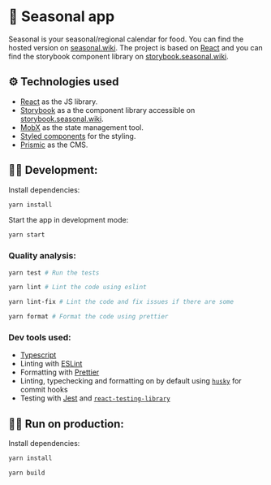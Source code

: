 # 🥗 Seasonal app

Seasonal is your seasonal/regional calendar for food. You can find the hosted version
on [seasonal.wiki](https://seasonal.wiki). The project is based on
[React](https://reactjs.org) and you can find the storybook component library on
[storybook.seasonal.wiki](https://storybook.seasonal.wiki).

## ⚙️ Technologies used

- [React](https://reactjs.org) as the JS library.
- [Storybook](https://storybook.js.org/) as a the component library accessible on
  [storybook.seasonal.wiki](https://storybook.seasonal.wiki).
- [MobX](https://mobx.js.org/README.html) as the state management tool.
- [Styled components](https://styled-components.com/) for the styling.
- [Prismic](https://prismic.io/) as the CMS.

## 👩‍💻 Development:

Install dependencies:

```bash
yarn install
```

Start the app in development mode:

```bash
yarn start
```

### Quality analysis:

```bash
yarn test # Run the tests

yarn lint # Lint the code using eslint

yarn lint-fix # Lint the code and fix issues if there are some

yarn format # Format the code using prettier
```

### Dev tools used:

- [Typescript](https://www.typescriptlang.org/)
- Linting with [ESLint](https://eslint.org/)
- Formatting with [Prettier](https://prettier.io/)
- Linting, typechecking and formatting on by default using [`husky`](https://github.com/typicode/husky) for commit hooks
- Testing with [Jest](https://jestjs.io/) and [`react-testing-library`](https://testing-library.com/docs/react-testing-library/intro)

## 🏃‍♀️ Run on production:

Install dependencies:

```bash
yarn install
```

```bash
yarn build
```
